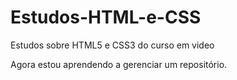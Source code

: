 # Estudos-HTML-e-CSS
 Estudos sobre HTML5 e CSS3 do curso em video

 Agora estou aprendendo a gerenciar um repositório.
